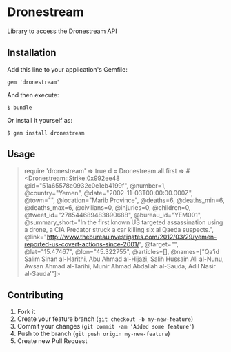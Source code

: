 # Dronestream

Library to access the Dronestream API

## Installation

Add this line to your application's Gemfile:

    gem 'dronestream'

And then execute:

    $ bundle

Or install it yourself as:

    $ gem install dronestream

## Usage

> require 'dronestream'
 => true 
> d = Dronestream.all.first
 => #<Dronestream::Strike:0x992ee48 @id="51a65578e0932c0e1eb4199f", @number=1, @country="Yemen", @date="2002-11-03T00:00:00.000Z", @town="", @location="Marib Province", @deaths=6, @deaths_min=6, @deaths_max=6, @civilians=0, @injuries=0, @children=0, @tweet_id="278544689483890688", @bureau_id="YEM001", @summary_short="In the first known US targeted assassination using a drone, a CIA Predator struck a car killing six al Qaeda suspects.", @link="http://www.thebureauinvestigates.com/2012/03/29/yemen-reported-us-covert-actions-since-2001/", @target="", @lat="15.47467", @lon="45.322755", @articles=[], @names=["Qa’id Salim Sinan al-Harithi, Abu Ahmad al-Hijazi, Salih Hussain Ali al-Nunu, Awsan Ahmad al-Tarihi, Munir Ahmad Abdallah al-Sauda, Adil Nasir al-Sauda’"]>

## Contributing

1. Fork it
2. Create your feature branch (`git checkout -b my-new-feature`)
3. Commit your changes (`git commit -am 'Added some feature'`)
4. Push to the branch (`git push origin my-new-feature`)
5. Create new Pull Request
